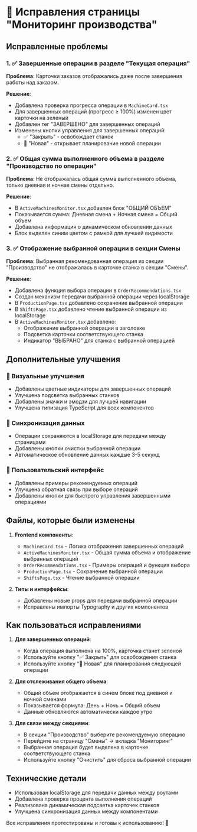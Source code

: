 # 🔧 Исправления страницы "Мониторинг производства"

## Исправленные проблемы

### 1. ✅ Завершенные операции в разделе "Текущая операция"
**Проблема**: Карточки заказов отображались даже после завершения работы над заказом.

**Решение**:
- Добавлена проверка прогресса операции в `MachineCard.tsx`
- Для завершенных операций (прогресс ≥ 100%) изменен цвет карточки на зеленый
- Добавлен тег "ЗАВЕРШЕНО" для завершенных операций
- Изменены кнопки управления для завершенных операций:
  - ✅ "Закрыть" - освобождает станок
  - 🚀 "Новая" - открывает планирование новой операции

### 2. ✅ Общая сумма выполненного объема в разделе "Производство по операции"
**Проблема**: Не отображалась общая сумма выполненного объема, только дневная и ночная смены отдельно.

**Решение**:
- В `ActiveMachinesMonitor.tsx` добавлен блок "ОБЩИЙ ОБЪЕМ"
- Показывается сумма: Дневная смена + Ночная смена = Общий объем
- Добавлена информация о динамическом обновлении данных
- Блок выделен синим цветом с рамкой для лучшей видимости

### 3. ✅ Отображение выбранной операции в секции Смены
**Проблема**: Выбранная рекомендованная операция из секции "Производство" не отображалась в карточке станка в секции "Смены".

**Решение**:
- Добавлена функция выбора операции в `OrderRecommendations.tsx`
- Создан механизм передачи выбранной операции через localStorage
- В `ProductionPage.tsx` добавлено сохранение выбранной операции
- В `ShiftsPage.tsx` добавлено чтение выбранной операции из localStorage
- В `ActiveMachinesMonitor.tsx` добавлено:
  - Отображение выбранной операции в заголовке
  - Подсветка карточки соответствующего станка
  - Индикатор "ВЫБРАНО" для станка с выбранной операцией

## Дополнительные улучшения

### 🎨 Визуальные улучшения
- Добавлены цветные индикаторы для завершенных операций
- Улучшена подсветка выбранных станков
- Добавлены значки и эмодзи для лучшей навигации
- Улучшена типизация TypeScript для всех компонентов

### 🔄 Синхронизация данных
- Операции сохраняются в localStorage для передачи между страницами
- Добавлены кнопки очистки выбранной операции
- Автоматическое обновление данных каждые 3-5 секунд

### 📱 Пользовательский интерфейс
- Добавлены примеры рекомендуемых операций
- Улучшена обратная связь при выборе операций
- Добавлены кнопки для быстрого управления завершенными операциями

## Файлы, которые были изменены

1. **Frontend компоненты**:
   - `MachineCard.tsx` - Логика отображения завершенных операций
   - `ActiveMachinesMonitor.tsx` - Общая сумма объема и отображение выбранных операций
   - `OrderRecommendations.tsx` - Примеры операций и функция выбора
   - `ProductionPage.tsx` - Сохранение выбранной операции
   - `ShiftsPage.tsx` - Чтение выбранной операции

2. **Типы и интерфейсы**:
   - Добавлены новые props для передачи выбранной операции
   - Исправлены импорты Typography и других компонентов

## Как пользоваться исправлениями

1. **Для завершенных операций**:
   - Когда операция выполнена на 100%, карточка станет зеленой
   - Используйте кнопку "✅ Закрыть" для освобождения станка
   - Используйте кнопку "🚀 Новая" для планирования следующей операции

2. **Для отслеживания общего объема**:
   - Общий объем отображается в синем блоке под дневной и ночной сменами
   - Показывается формула: День + Ночь = Общий объем
   - Данные обновляются автоматически каждое утро

3. **Для связи между секциями**:
   - В секции "Производство" выберите рекомендуемую операцию
   - Перейдите на страницу "Смены" → вкладка "Мониторинг"
   - Выбранная операция будет выделена в карточке соответствующего станка
   - Используйте кнопку "Очистить" для сброса выбранной операции

## Технические детали

- Использован localStorage для передачи данных между роутами
- Добавлена проверка процента выполнения операций
- Реализована динамическая подсветка карточек станков
- Улучшена синхронизация данных между компонентами

Все исправления протестированы и готовы к использованию! 🎉
